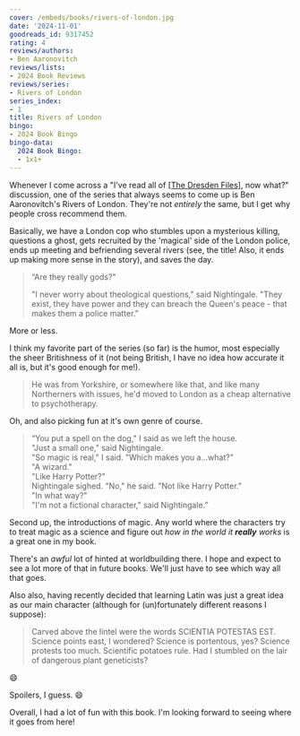 ```yaml
---
cover: /embeds/books/rivers-of-london.jpg
date: '2024-11-01'
goodreads_id: 9317452
rating: 4
reviews/authors:
- Ben Aaronovitch
reviews/lists:
- 2024 Book Reviews
reviews/series:
- Rivers of London
series_index:
- 1
title: Rivers of London
bingo:
- 2024 Book Bingo
bingo-data:
  2024 Book Bingo:
  - 1x1+
---
```

Whenever I come across a "I've read all of [[The Dresden Files]](), now what?" discussion, one of the series that always seems to come up is Ben Aaronovitch's Rivers of London. They're not *entirely* the same, but I get why people cross recommend them.

Basically, we have a London cop who stumbles upon a mysterious killing, questions a ghost, gets recruited by the 'magical' side of the London police, ends up meeting and befriending several rivers (see, the title! Also, it ends up making more sense in the story), and saves the day. 

> “Are they really gods?"
> 
> "I never worry about theological questions," said Nightingale. "They exist, they have power and they can breach the Queen's peace - that makes them a police matter.” 

More or less. 

I think my favorite part of the series (so far) is the humor, most especially the sheer Britishness of it (not being British, I have no idea how accurate it all is, but it's good enough for me!). 

> He was from Yorkshire, or somewhere like that, and like many Northerners with issues, he'd moved to London as a cheap alternative to psychotherapy.

Oh, and also picking fun at it's own genre of course. 

> “You put a spell on the dog," I said as we left the house.  
> "Just a small one," said Nightingale.  
> "So magic is real," I said. "Which makes you a...what?"  
> "A wizard."  
> "Like Harry Potter?"  
> Nightingale sighed. "No," he said. "Not like Harry Potter."  
> "In what way?"  
> "I'm not a fictional character," said Nightingale.”   

Second up, the introductions of magic. Any world where the characters try to treat magic as a science and figure out *how in the world it **really** works* is a great one in my book. 

There's an *awful* lot of hinted at worldbuilding there. I hope and expect to see a lot more of that in future books. We'll just have to see which way all that goes. 

Also also, having recently decided that learning Latin was just a great idea as our main character (although for (un)fortunately different reasons I suppose):

> Carved above the lintel were the words SCIENTIA POTESTAS EST. Science points east, I wondered? Science is portentous, yes? Science protests too much. Scientific potatoes rule. Had I stumbled on the lair of dangerous plant geneticists?

:smile:

Spoilers, I guess. :smile: 

Overall, I had a lot of fun with this book. I'm looking forward to seeing where it goes from here!

<!--more-->